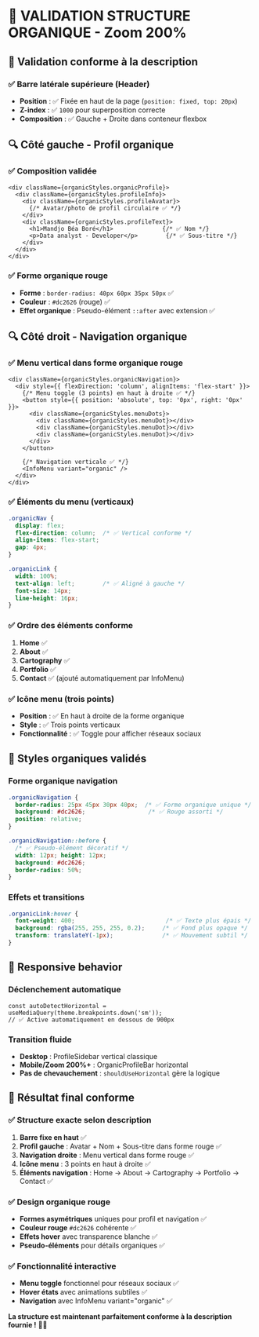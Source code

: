 # 📐 VALIDATION STRUCTURE ORGANIQUE - Zoom 200%

## 🎯 Validation conforme à la description

### ✅ Barre latérale supérieure (Header)
- **Position** : ✅ Fixée en haut de la page (`position: fixed, top: 20px`)
- **Z-index** : ✅ `1000` pour superposition correcte
- **Composition** : ✅ Gauche + Droite dans conteneur flexbox

## 🔍 Côté gauche - Profil organique

### ✅ Composition validée
```tsx
<div className={organicStyles.organicProfile}>
  <div className={organicStyles.profileInfo}>
    <div className={organicStyles.profileAvatar}>
      {/* Avatar/photo de profil circulaire ✅ */}
    </div>
    <div className={organicStyles.profileText}>
      <h1>Mandjo Béa Boré</h1>              {/* ✅ Nom */}
      <p>Data analyst - Developer</p>        {/* ✅ Sous-titre */}
    </div>
  </div>
</div>
```

### ✅ Forme organique rouge
- **Forme** : `border-radius: 40px 60px 35px 50px` ✅
- **Couleur** : `#dc2626` (rouge) ✅
- **Effet organique** : Pseudo-élément `::after` avec extension ✅

## 🔍 Côté droit - Navigation organique

### ✅ Menu vertical dans forme organique rouge
```tsx
<div className={organicStyles.organicNavigation}>
  <div style={{ flexDirection: 'column', alignItems: 'flex-start' }}>
    {/* Menu toggle (3 points) en haut à droite ✅ */}
    <button style={{ position: 'absolute', top: '0px', right: '0px' }}>
      <div className={organicStyles.menuDots}>
        <div className={organicStyles.menuDot}></div>
        <div className={organicStyles.menuDot}></div>
        <div className={organicStyles.menuDot}></div>
      </div>
    </button>
    
    {/* Navigation verticale ✅ */}
    <InfoMenu variant="organic" />
  </div>
</div>
```

### ✅ Éléments du menu (verticaux)
```css
.organicNav {
  display: flex;
  flex-direction: column;  /* ✅ Vertical conforme */
  align-items: flex-start;
  gap: 4px;
}

.organicLink {
  width: 100%;
  text-align: left;        /* ✅ Aligné à gauche */
  font-size: 14px;
  line-height: 16px;
}
```

### ✅ Ordre des éléments conforme
1. **Home** ✅
2. **About** ✅ 
3. **Cartography** ✅
4. **Portfolio** ✅
5. **Contact** ✅ (ajouté automatiquement par InfoMenu)

### ✅ Icône menu (trois points)
- **Position** : ✅ En haut à droite de la forme organique
- **Style** : ✅ Trois points verticaux
- **Fonctionnalité** : ✅ Toggle pour afficher réseaux sociaux

## 🎨 Styles organiques validés

### Forme organique navigation
```css
.organicNavigation {
  border-radius: 25px 45px 30px 40px;  /* ✅ Forme organique unique */
  background: #dc2626;                  /* ✅ Rouge assorti */
  position: relative;
}

.organicNavigation::before {
  /* ✅ Pseudo-élément décoratif */
  width: 12px; height: 12px;
  background: #dc2626;
  border-radius: 50%;
}
```

### Effets et transitions
```css
.organicLink:hover {
  font-weight: 400;                          /* ✅ Texte plus épais */
  background: rgba(255, 255, 255, 0.2);     /* ✅ Fond plus opaque */
  transform: translateY(-1px);              /* ✅ Mouvement subtil */
}
```

## 📱 Responsive behavior

### Déclenchement automatique
```tsx
const autoDetectHorizontal = useMediaQuery(theme.breakpoints.down('sm'));
// ✅ Active automatiquement en dessous de 900px
```

### Transition fluide
- **Desktop** : ProfileSidebar vertical classique
- **Mobile/Zoom 200%+** : OrganicProfileBar horizontal
- **Pas de chevauchement** : `shouldUseHorizontal` gère la logique

## 🎯 Résultat final conforme

### ✅ Structure exacte selon description
1. **Barre fixe en haut** ✅
2. **Profil gauche** : Avatar + Nom + Sous-titre dans forme rouge ✅
3. **Navigation droite** : Menu vertical dans forme rouge ✅  
4. **Icône menu** : 3 points en haut à droite ✅
5. **Éléments navigation** : Home → About → Cartography → Portfolio → Contact ✅

### ✅ Design organique rouge
- **Formes asymétriques** uniques pour profil et navigation ✅
- **Couleur rouge** `#dc2626` cohérente ✅
- **Effets hover** avec transparence blanche ✅
- **Pseudo-éléments** pour détails organiques ✅

### ✅ Fonctionnalité interactive
- **Menu toggle** fonctionnel pour réseaux sociaux ✅
- **Hover états** avec animations subtiles ✅
- **Navigation** avec InfoMenu variant="organic" ✅

**La structure est maintenant parfaitement conforme à la description fournie !** 🎨✨
